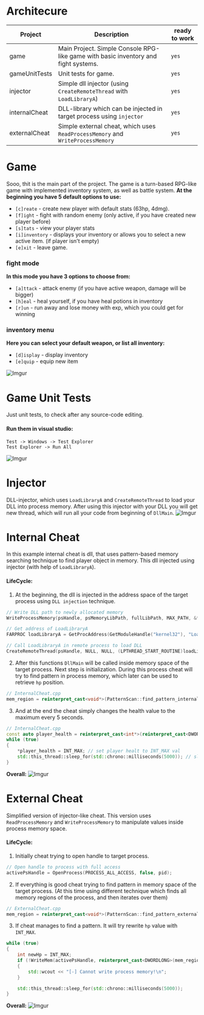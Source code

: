 
# Architecure
| Project | Description |ready to work|
| ------ | -------------|-------------|
| game | Main Project. Simple Console RPG-like game with basic inventory and fight systems. | ```yes```|
| gameUnitTests | Unit tests for game. | ```yes``` |
| injector | Simple dll injector (using ```CreateRemoteThread``` with ```LoadLibraryA```)  | ```yes```|
| internalCheat | DLL-library which can be injected in target process using ```injector``` | ```yes```|
| externalCheat | Simple external cheat, which uses ```ReadProcessMemory``` and ```WriteProcessMemory``` | ```yes```
 # Game
Sooo, thit is the main part of the project. The game is a turn-based RPG-like game with implemented inventory system, as well as battle system. 
__At the beginning you have 5 default options to use:__
- ```[c]reate``` - create new player with default stats (63hp, 4dmg). 
- ```[f]ight``` - fight with random enemy (only active, if you have created new player before)
- ```[s]tats``` - view your player stats
- ```[i]inventory``` - displays your inventory or allows you to select a new active item. (if player isn't empty)
- ```[e]xit``` - leave game.
### fight mode
__In this mode you have 3 options to choose from:__
- ```[a]ttack``` - attack enemy (if you have active weapon, damage will be bigger)
- ```[h]eal``` - heal yourself, if you have heal potions in inventory
- ```[r]un``` - run away and lose money with exp, which you could get for winning
### inventory menu
__Here you can select your default weapon, or list all inventory:__
- ```[d]isplay``` - display inventory
- ```[e]quip```   - equip new item

![Imgur](https://i.imgur.com/0kmwRTx.png)
# Game Unit Tests
Just unit tests, to check after any source-code editing.
#### Run them in visual studio: 
    Test -> Windows -> Test Explorer
    Test Explorer -> Run All
![Imgur](https://i.imgur.com/wV9JVZG.png)
# Injector
DLL-injector, which uses ```LoadLibraryA``` and ```CreateRemoteThread``` to load your DLL into process memory. After using this injector with your DLL you will get new thread, which will run all your code from beginning of ```DllMain```.
![Imgur](https://i.imgur.com/XlLDUwZ.png)
# Internal Cheat
In this example internal cheat is dll, that uses pattern-based memory searching technique to find player object in memory. This dll injected using injector (with help of ```LoadLibraryA```).
#### LifeCycle:
1.  At the beginning, the dll is injected in the address space of the target process using ```DLL injection``` technique.
```c++
// Write DLL path to newly allocated memory
WriteProcessMemory(psHandle, psMemoryLibPath, fullLibPath, MAX_PATH, &fullLibPathSize);

// Get address of LoadLibraryA
FARPROC loadLibraryA = GetProcAddress(GetModuleHandle("kernel32"), "LoadLibraryA");

// Call LoadLibraryA in remote process to load DLL
CreateRemoteThread(psHandle, NULL, NULL, (LPTHREAD_START_ROUTINE)loadLibraryA, psMemoryLibPath, NULL, NULL);
``` 
2. After this functions ```DllMain``` will be called inside memory space of the target process.
Next step is initialization. During this process cheat will try to find pattern in process memory, which later can be used to retrieve ```hp``` position.
```c++
// InternalCheat.cpp
mem_region = reinterpret_cast<void*>(PatternScan::find_pattern_internal("50 00 00 00 00 00 00 00 00 00 00 00 00 00 00 00 FD FD FD FD"));
```
3. And at the end the cheat simply changes the health value to the maximum every 5 seconds.
```c++
// InternalCheat.cpp
const auto player_health = reinterpret_cast<int*>(reinterpret_cast<DWORDLONG>(mem_region) + hpOffset);
while (true)
{
	*player_health = INT_MAX; // set player healt to INT_MAX val
	std::this_thread::sleep_for(std::chrono::milliseconds(5000)); // sleep for 5 seconds
}
```
__Overall:__
![Imgur](https://i.imgur.com/EuwAd19.png)
# External Cheat
Simplified version of injector-like cheat.
This version uses ```ReadProcessMemory``` and ```WriteProcessMemory``` to manipulate values inside process memory space.

#### LifeCycle:
1. Initially cheat trying to open handle to target process.
```c++
// Open handle to process with full access
activePsHandle = OpenProcess(PROCESS_ALL_ACCESS, false, pid);
```
2. If everything is good cheat trying to find pattern in memory space of the target process. (At this time using different technique which finds all memory regions of the process, and then iterates over them)
```c++
// ExternalCheat.cpp
mem_region = reinterpret_cast<void*>(PatternScan::find_pattern_external(activePsHandle, "50 00 00 00 00 00 00 00 00 00 00 00 00 00 00 00 FD FD FD FD"));
```
3. If cheat manages to find a pattern. It will try rewrite ```hp``` value with ```INT_MAX```.
```c++
while (true)
{
	int newHp = INT_MAX;
	if (!WriteMem(activePsHandle, reinterpret_cast<DWORDLONG>(mem_region) + hpOffset, &newHp))
	{
		std::wcout << "[-] Cannot write process memory!\n";
	}

	std::this_thread::sleep_for(std::chrono::milliseconds(5000));
}
```
__Overall:__
![Imgur](https://i.imgur.com/2LeTFqy.png)
